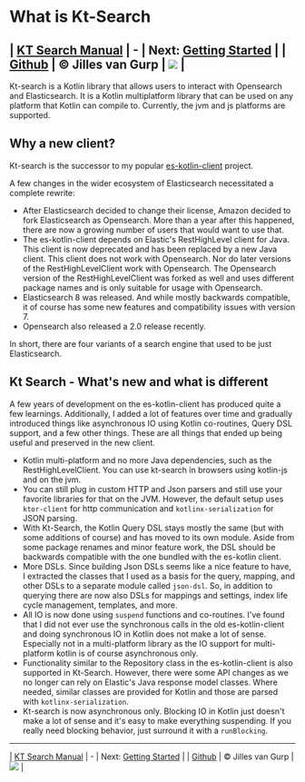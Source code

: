 # What is Kt-Search 

| [KT Search Manual](README.md) | - | Next: [Getting Started](GettingStarted.md) |
| [Github](https://github.com/jillesvangurp/kt-search) | &copy; Jilles van Gurp | [![](https://jitpack.io/v/jillesvangurp/kt-search.svg)](https://jitpack.io/#jillesvangurp/kt-search) |
---                
Kt-search is a Kotlin library that allows users to interact with Opensearch and Elasticsearch. It is a Kotlin multiplatform library that can be used on any platform that Kotlin can compile to. Currently, the jvm and js platforms are supported. 

## Why a new client?

Kt-search is the successor to my popular [es-kotlin-client](https://github.com/jillesvangurp/es-kotlin-client) project.

A few changes in the wider ecosystem of Elasticsearch necessitated a complete rewrite:

- After Elasticsearch decided to change their license, Amazon decided to fork Elasticsearch as Opensearch. More than a year after this happened, there are now a growing number of users that would want to use that.
- The es-kotlin-client depends on Elastic's RestHighLevel client for Java. This client is now deprecated and has been replaced by a new Java client. This client does not work with Opensearch. Nor do later versions of the RestHighLevelClient work with Opensearch. The Opensearch version of the RestHighLevelClient was forked as well and uses different package names and is only suitable for usage with Opensearch.
- Elasticsearch 8 was released. And while mostly backwards compatible, it of course has some new features and compatibility issues with version 7.
- Opensearch also released a 2.0 release recently.

In short, there are four variants of a search engine that used to be just Elasticsearch.

## Kt Search - What's new and what is different

A few years of development on the es-kotlin-client has produced quite a few learnings. Additionally, I added a lot of features over time and gradually introduced things like asynchronous IO using Kotlin co-routines, Query DSL support, and a few other things. These are all things that ended up being useful and preserved in the new client.

- Kotlin multi-platform and no more Java dependencies, such as the RestHighLevelClient. You can use kt-search in browsers using kotlin-js and on the jvm.
- You can still plug in custom HTTP and Json parsers and still use your favorite libraries for that on the JVM. However, the default setup uses `ktor-client` for http communication and `kotlinx-serialization` for JSON parsing.
- With Kt-Search, the Kotlin Query DSL stays mostly the same (but with some additions of course) and has moved to its own module. Aside from some package renames and minor feature work, the DSL should be backwards compatible with the one bundled with the es-kotlin client.
- More DSLs. Since building Json DSLs seems like a nice feature to have, I extracted the classes that I used as a basis for the query, mapping, and other DSLs to a separate module called `json-dsl`. So, in addition to querying there are now also DSLs for mappings and settings, index life cycle management, templates, and more.
- All IO is now done using `suspend` functions and co-routines. I've found that I did not ever use the synchronous calls in the old es-kotlin-client and doing synchronous IO in Kotlin does not make a lot of sense. Especially not in a multi-platform library as the IO support for multi-platform kotlin is of course asynchronous only.
- Functionality similar to the Repository class in the es-kotlin-client is also supported in Kt-Search. However, there were some API changes as we no longer can rely on Elastic's Java response model classes. Where needed, similar classes are provided for Kotlin and those are parsed with `kotlinx-serialization`.
- Kt-search is now asynchronous only. Blocking IO in Kotlin just doesn't make a lot of sense and it's easy to make everything suspending. If you really need blocking behavior, just surround it with a `runBlocking`.


---
| [KT Search Manual](README.md) | - | Next: [Getting Started](GettingStarted.md) |
| [Github](https://github.com/jillesvangurp/kt-search) | &copy; Jilles van Gurp | [![](https://jitpack.io/v/jillesvangurp/kt-search.svg)](https://jitpack.io/#jillesvangurp/kt-search) |